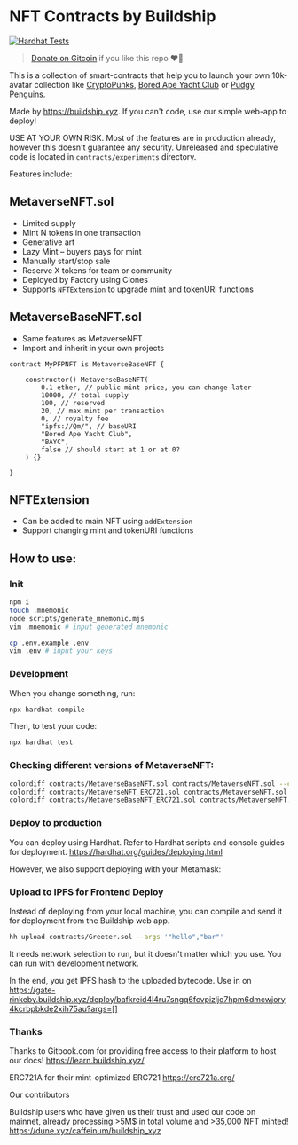 # NFT Contracts by Buildship

[![Hardhat Tests](https://github.com/buildship-dev/nft-contracts/actions/workflows/hardhat.yml/badge.svg)](https://github.com/buildship-dev/nft-contracts/actions/workflows/hardhat.yml)

> [Donate on Gitcoin](https://gitcoin.co/grants/5779/buildship) if you like this repo ❤️‍🔥

This is a collection of smart-contracts that help you to launch your own 10k-avatar collection like [CryptoPunks](https://www.larvalabs.com/cryptopunks), [Bored Ape Yacht Club](https://boredapeyachtclub.com/) or [Pudgy Penguins](https://www.pudgypenguins.io/).

Made by https://buildship.xyz. If you can't code, use our simple web-app to deploy!

USE AT YOUR OWN RISK. Most of the features are in production already, however this doesn't guarantee any security. Unreleased and speculative code is located in `contracts/experiments` directory.

Features include:

## MetaverseNFT.sol
- Limited supply
- Mint N tokens in one transaction
- Generative art
- Lazy Mint – buyers pays for mint
- Manually start/stop sale
- Reserve X tokens for team or community
- Deployed by Factory using Clones
- Supports `NFTExtension` to upgrade mint and tokenURI functions

## MetaverseBaseNFT.sol
- Same features as MetaverseNFT
- Import and inherit in your own projects

```solidity
contract MyPFPNFT is MetaverseBaseNFT {

    constructor() MetaverseBaseNFT(
        0.1 ether, // public mint price, you can change later
        10000, // total supply
        100, // reserved
        20, // max mint per transaction
        0, // royalty fee
        "ipfs://Qm/", // baseURI
        "Bored Ape Yacht Club", 
        "BAYC",
        false // should start at 1 or at 0?
    ) {}

}
```

## NFTExtension
- Can be added to main NFT using `addExtension`
- Support changing mint and tokenURI functions

## How to use:

### Init

```bash
npm i
touch .mnemonic
node scripts/generate_mnemonic.mjs
vim .mnemonic # input generated mnemonic

cp .env.example .env
vim .env # input your keys
```

### Development

When you change something, run:

```bash
npx hardhat compile
```

Then, to test your code:

```bash
npx hardhat test
```

### Checking different versions of MetaverseNFT:

```bash
colordiff contracts/MetaverseBaseNFT.sol contracts/MetaverseNFT.sol --context=1
colordiff contracts/MetaverseNFT_ERC721.sol contracts/MetaverseNFT.sol --context=1
colordiff contracts/MetaverseBaseNFT_ERC721.sol contracts/MetaverseNFT.sol --context=1
```

### Deploy to production

You can deploy using Hardhat. Refer to Hardhat scripts and console guides for deployment.
https://hardhat.org/guides/deploying.html

However, we also support deploying with your Metamask:

### Upload to IPFS for Frontend Deploy

Instead of deploying from your local machine, you can compile and send it for deployment from  the Buildship web app.

```bash
hh upload contracts/Greeter.sol --args '"hello","bar"'
```

It needs network selection to run, but it doesn't matter which you use. You can run with development network.

In the end, you get IPFS hash to the uploaded bytecode. Use in on https://gate-rinkeby.buildship.xyz/deploy/bafkreid4l4ru7sngq6fcvpizljo7hpm6dmcwjory4kcrbpbkde2xih75au?args=[]

### Thanks

Thanks to Gitbook.com for providing free access to their platform to host our docs! https://learn.buildship.xyz/

ERC721A for their mint-optimized ERC721 https://erc721a.org/

Our contributors

Buildship users who have given us their trust and used our code on mainnet, already processing >5M$ in total volume and >35,000 NFT minted! https://dune.xyz/caffeinum/buildship_xyz


